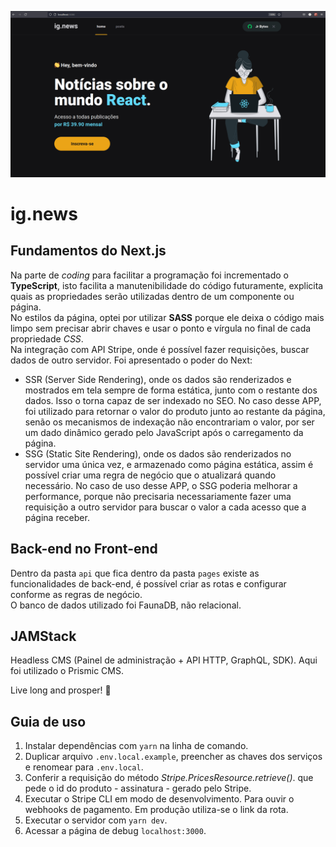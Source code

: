 ![Exemplo do App](/assets/example.png)

# ig.news

## Fundamentos do Next.js  
Na parte de *coding* para facilitar a programação foi incrementado o **TypeScript**, isto facilita a manutenibilidade do código futuramente, explicita quais as propriedades serão utilizadas dentro de um componente ou página.  
No estilos da página, optei por utilizar **SASS** porque ele deixa o código mais limpo sem precisar abrir chaves e usar o ponto e vírgula no final de cada propriedade *CSS*.  
Na integração com API Stripe, onde é possível fazer requisições, buscar dados de outro servidor. Foi apresentado o poder do Next:  
* SSR (Server Side Rendering), onde os dados são renderizados e mostrados em tela sempre de forma estática, junto com o restante dos dados. Isso o torna capaz de ser indexado no SEO. No caso desse APP, foi utilizado para retornar o valor do produto junto ao restante da página, senão os mecanismos de indexação não encontrariam o valor, por ser um dado dinâmico gerado pelo JavaScript após o carregamento da página.  
* SSG (Static Site Rendering), onde os dados são renderizados no servidor uma única vez, e armazenado como página estática, assim é possível criar uma regra de negócio que o atualizará quando necessário. No caso de uso desse APP, o SSG poderia melhorar a performance, porque não precisaria necessariamente fazer uma requisição a outro servidor para buscar o valor a cada acesso que a página receber.  
## Back-end no Front-end
Dentro da pasta `api` que fica dentro da pasta `pages` existe as funcionalidades de back-end, é possível criar as rotas e configurar conforme as regras de negócio.  
O banco de dados utilizado foi FaunaDB, não relacional.

## JAMStack

Headless CMS (Painel de administração + API HTTP, GraphQL, SDK).
Aqui foi utilizado o Prismic CMS.

Live long and prosper! 🖖  

## Guia de uso

1. Instalar dependências com `yarn` na linha de comando.
2. Duplicar arquivo `.env.local.example`, preencher as chaves dos serviços e renomear para `.env.local`.
3. Conferir a requisição do método *Stripe.PricesResource.retrieve()*. que pede o id do produto - assinatura - gerado pelo Stripe.
4. Executar o Stripe CLI em modo de desenvolvimento. Para ouvir o webhooks de pagamento. Em produção utiliza-se o link da rota.
5. Executar o servidor com `yarn dev`.
6. Acessar a página de debug `localhost:3000`.
